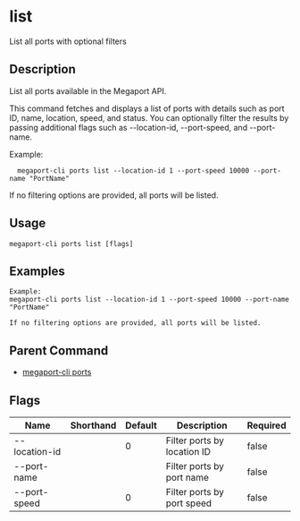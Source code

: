 # list

List all ports with optional filters

## Description

List all ports available in the Megaport API.

This command fetches and displays a list of ports with details such as
port ID, name, location, speed, and status. You can optionally filter the results 
by passing additional flags such as --location-id, --port-speed, and --port-name.

Example:
```
  megaport-cli ports list --location-id 1 --port-speed 10000 --port-name "PortName"

```

If no filtering options are provided, all ports will be listed.



## Usage

```
megaport-cli ports list [flags]
```

## Examples

```
Example:
megaport-cli ports list --location-id 1 --port-speed 10000 --port-name "PortName"

If no filtering options are provided, all ports will be listed.
```

## Parent Command

* [megaport-cli ports](megaport-cli_ports.md)




## Flags

| Name | Shorthand | Default | Description | Required |
|------|-----------|---------|-------------|----------|
| --location-id |  | 0 | Filter ports by location ID | false |
| --port-name |  |  | Filter ports by port name | false |
| --port-speed |  | 0 | Filter ports by port speed | false |



